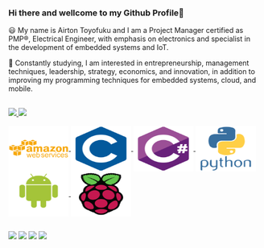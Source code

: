 ### Hi there and wellcome to my Github Profile👋

😃 My name is Airton Toyofuku and I am a Project Manager certified as PMP®, Electrical Engineer, with emphasis on electronics and specialist in the development of embedded systems and IoT.

🌱 Constantly studying, I am interested in entrepreneurship, management techniques, leadership, strategy, economics, and innovation, in addition to improving my programming techniques for embedded systems, cloud, and mobile.

##

<div>
  <a href="https://github.com/toyusan">
  <img height="180em" src="https://github-readme-stats.vercel.app/api?username=toyusan&show_icons=true&theme=midnight-purple&include_all_commits=true&count_private=true"/>
  <img height="180em" src="https://github-readme-stats.vercel.app/api/top-langs/?username=toyusan&layout=compact&langs_count=7&theme=midnight-purple"/>  
</div>
  
<div style="display: inline_block"><br>
  <img align="center" alt="Airton-AWS" height="90" width="120" src="https://raw.githubusercontent.com/devicons/devicon/master/icons/amazonwebservices/amazonwebservices-plain-wordmark.svg">
  <img align="center" alt="Airton-C" height="90" width="120" src="https://raw.githubusercontent.com/devicons/devicon/master/icons/c/c-plain.svg">
  <img align="center" alt="Airton-C#" height="90" width="120" src="https://raw.githubusercontent.com/devicons/devicon/master/icons/csharp/csharp-original.svg">
  <img align="center" alt="Airton-Python" height="90" width="120" src="https://raw.githubusercontent.com/devicons/devicon/master/icons/python/python-original-wordmark.svg">
  <img align="center" alt="Airton-Android" height="90" width="120" src="https://raw.githubusercontent.com/devicons/devicon/master/icons/android/android-original-wordmark.svg">
  <img align="center" alt="Airton-Rasp" height="90" width="120" src="https://raw.githubusercontent.com/devicons/devicon/master/icons/raspberrypi/raspberrypi-original.svg">
</div>
  
##

</div>
  <a href = "mailto:airton@toyofuku.com.br"><img src="https://img.shields.io/badge/-Gmail-%23333?style=for-the-badge&logo=gmail&logoColor=white" target="_blank"></a>
  <a href="https://www.linkedin.com/in/airtontoyofuku" target="_blank"><img src="https://img.shields.io/badge/-LinkedIn-%230077B5?style=for-the-badge&logo=linkedin&logoColor=white" target="_blank"></a> 
  <a href = "https://steamcommunity.com/id/toyusan/r"><img src="https://img.shields.io/badge/Steam-000000?style=for-the-badge&logo=steam&logoColor=white" target="_blank"></a>
  <a href = "https://toyofuku.com.br"><img src="https://img.shields.io/badge/Blogger-FF5722?style=for-the-badge&logo=blogger&logoColor=white" target="_blank"></a>
</div>

  <!--
**toyusan/toyusan** is a ✨ _special_ ✨ repository because its `README.md` (this file) appears on your GitHub profile.

Here are some ideas to get you started:

- 🔭 I’m currently working on ...
- 🌱 I’m currently learning ...
- 👯 I’m looking to collaborate on ...
- 🤔 I’m looking for help with ...
- 💬 Ask me about ...
- 📫 How to reach me: ...
- 😄 Pronouns: ...
- ⚡ Fun fact: ...
-->
